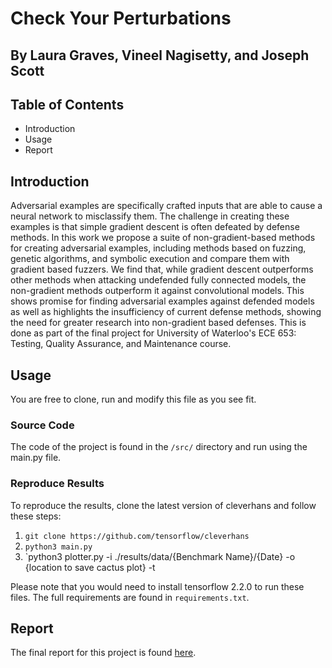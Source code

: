 # Check Your Perturbations
## By Laura Graves, Vineel Nagisetty, and Joseph Scott

## Table of Contents
* Introduction
* Usage
* Report

## Introduction
Adversarial examples are specifically crafted inputs that are able to cause a neural network to misclassify them. The challenge in creating these examples is that simple gradient descent is often defeated by defense methods. In this work we propose a suite of non-gradient-based methods for creating adversarial examples, including methods based on fuzzing, genetic algorithms, and symbolic execution and compare them with gradient based fuzzers. We find that, while gradient descent outperforms other methods when attacking undefended fully connected models, the non-gradient methods outperform it against convolutional models. This shows promise for finding adversarial examples against defended models as well as highlights the insufficiency of current defense methods, showing the need for greater research into non-gradient based defenses. This is done as part of the final project for University of Waterloo's ECE 653: Testing, Quality Assurance, and Maintenance course.

## Usage
You are free to clone, run and modify this file as you see fit. 

### Source Code
The code of the project is found in the `/src/` directory and run using the main.py file. 

### Reproduce Results
To reproduce the results, clone the latest version of cleverhans and follow these steps:
1. `git clone https://github.com/tensorflow/cleverhans`
2. `python3 main.py`
3. `python3 plotter.py -i ./results/data/{Benchmark Name}/{Date} -o {location to save cactus plot} -t <time out limit>

Please note that you would need to install tensorflow 2.2.0 to run these files. The full requirements are found in `requirements.txt`. 

## Report
The final report for this project is found [here](https://github.com/vin-nag/checkYourPerturbations/blob/master/documentation/project_proposal.pdf).

